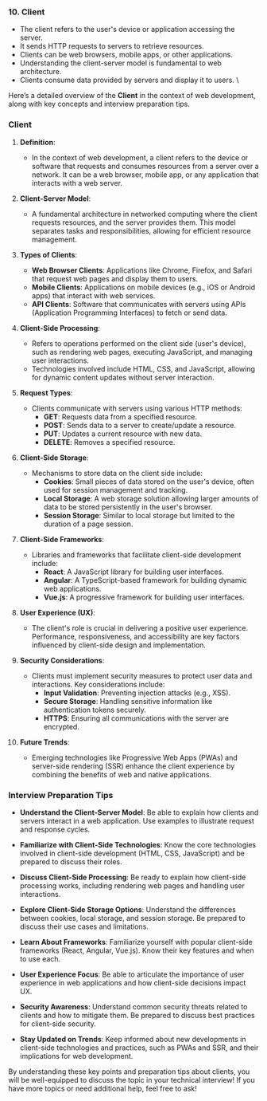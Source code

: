 ### 10. Client
- The client refers to the user's device or application accessing the server.
- It sends HTTP requests to servers to retrieve resources.
- Clients can be web browsers, mobile apps, or other applications.
- Understanding the client-server model is fundamental to web architecture.
- Clients consume data provided by servers and display it to users.
\

Here’s a detailed overview of the **Client** in the context of web development, along with key concepts and interview preparation tips.

### Client

1. **Definition**:
   - In the context of web development, a client refers to the device or software that requests and consumes resources from a server over a network. It can be a web browser, mobile app, or any application that interacts with a web server.

2. **Client-Server Model**:
   - A fundamental architecture in networked computing where the client requests resources, and the server provides them. This model separates tasks and responsibilities, allowing for efficient resource management.

3. **Types of Clients**:
   - **Web Browser Clients**: Applications like Chrome, Firefox, and Safari that request web pages and display them to users.
   - **Mobile Clients**: Applications on mobile devices (e.g., iOS or Android apps) that interact with web services.
   - **API Clients**: Software that communicates with servers using APIs (Application Programming Interfaces) to fetch or send data.

4. **Client-Side Processing**:
   - Refers to operations performed on the client side (user's device), such as rendering web pages, executing JavaScript, and managing user interactions.
   - Technologies involved include HTML, CSS, and JavaScript, allowing for dynamic content updates without server interaction.

5. **Request Types**:
   - Clients communicate with servers using various HTTP methods:
     - **GET**: Requests data from a specified resource.
     - **POST**: Sends data to a server to create/update a resource.
     - **PUT**: Updates a current resource with new data.
     - **DELETE**: Removes a specified resource.

6. **Client-Side Storage**:
   - Mechanisms to store data on the client side include:
     - **Cookies**: Small pieces of data stored on the user's device, often used for session management and tracking.
     - **Local Storage**: A web storage solution allowing larger amounts of data to be stored persistently in the user's browser.
     - **Session Storage**: Similar to local storage but limited to the duration of a page session.

7. **Client-Side Frameworks**:
   - Libraries and frameworks that facilitate client-side development include:
     - **React**: A JavaScript library for building user interfaces.
     - **Angular**: A TypeScript-based framework for building dynamic web applications.
     - **Vue.js**: A progressive framework for building user interfaces.

8. **User Experience (UX)**:
   - The client's role is crucial in delivering a positive user experience. Performance, responsiveness, and accessibility are key factors influenced by client-side design and implementation.

9. **Security Considerations**:
   - Clients must implement security measures to protect user data and interactions. Key considerations include:
     - **Input Validation**: Preventing injection attacks (e.g., XSS).
     - **Secure Storage**: Handling sensitive information like authentication tokens securely.
     - **HTTPS**: Ensuring all communications with the server are encrypted.

10. **Future Trends**:
    - Emerging technologies like Progressive Web Apps (PWAs) and server-side rendering (SSR) enhance the client experience by combining the benefits of web and native applications.

### Interview Preparation Tips

- **Understand the Client-Server Model**: Be able to explain how clients and servers interact in a web application. Use examples to illustrate request and response cycles.

- **Familiarize with Client-Side Technologies**: Know the core technologies involved in client-side development (HTML, CSS, JavaScript) and be prepared to discuss their roles.

- **Discuss Client-Side Processing**: Be ready to explain how client-side processing works, including rendering web pages and handling user interactions.

- **Explore Client-Side Storage Options**: Understand the differences between cookies, local storage, and session storage. Be prepared to discuss their use cases and limitations.

- **Learn About Frameworks**: Familiarize yourself with popular client-side frameworks (React, Angular, Vue.js). Know their key features and when to use each.

- **User Experience Focus**: Be able to articulate the importance of user experience in web applications and how client-side decisions impact UX.

- **Security Awareness**: Understand common security threats related to clients and how to mitigate them. Be prepared to discuss best practices for client-side security.

- **Stay Updated on Trends**: Keep informed about new developments in client-side technologies and practices, such as PWAs and SSR, and their implications for web development.

By understanding these key points and preparation tips about clients, you will be well-equipped to discuss the topic in your technical interview! If you have more topics or need additional help, feel free to ask!

